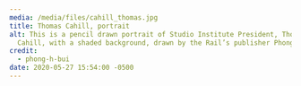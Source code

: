 ```yaml
---
media: /media/files/cahill_thomas.jpg
title: Thomas Cahill, portrait
alt: This is a pencil drawn portrait of Studio Institute President, Thomas
  Cahill, with a shaded background, drawn by the Rail’s publisher Phong Bui.
credit:
  - phong-h-bui
date: 2020-05-27 15:54:00 -0500
---
```

